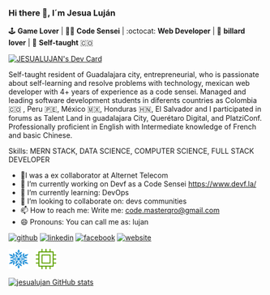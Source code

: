 ###  **Hi there** 👋,  **I´m Jesua Luján**
🕹️ **Game Lover** | 👨‍💻 **Code Sensei** | :octocat: **Web Developer**  | 🎱 **billard lover**  | 🚀 **Self-taught** :colombia:

<a href="https://app.daily.dev/jesulujan"><img src="https://api.daily.dev/devcards/ed32a298559546ca87e41f2df594792b.png?r=y4w" width="400" alt="JESUALUJAN's Dev Card"/></a>

Self-taught resident of Guadalajara city, entrepreneurial, who is passionate about self-learning and resolve problems with technology, mexican web developer with 4+ years of experience as a code sensei. Managed and leading software development students in diferents countries as Colombia :colombia: , Peru 🇵🇪, México 🇲🇽, Honduras 🇭🇳, El Salvador and I participated in forums as Talent Land in guadalajara City, Querétaro Digital, and PlatziConf. Professionally proficient in English ​with Intermediate knowledge of French and basic Chinese.


Skills: MERN STACK, DATA SCIENCE, COMPUTER SCIENCE, FULL STACK DEVELOPER

- 🔭I was a ex collaborator at Alternet Telecom
- 🔭 I’m currently working on Devf as a Code Sensei https://www.devf.la/
- 🌱 I’m currently learning: DevOps
- 👯 I’m looking to collaborate on: devs communities 
- 📫 How to reach me: Write me: code.masterqro@gmail.com 
- 😄 Pronouns: You can call me as: lujan  


[<img src='https://cdn.jsdelivr.net/npm/simple-icons@3.0.1/icons/github.svg' alt='github' height='40'>](https://github.com/https://github.com/jesualujan)  [<img src='https://cdn.jsdelivr.net/npm/simple-icons@3.0.1/icons/linkedin.svg' alt='linkedin' height='40'>](https://www.linkedin.com/in/https://www.linkedin.com/in/jesua-hadai-alderete-luj%C3%A1n-a2325a121//)  [<img src='https://cdn.jsdelivr.net/npm/simple-icons@3.0.1/icons/facebook.svg' alt='facebook' height='40'>](https://www.facebook.com/https://www.facebook.com/jesulujan01/) [<img src='https://cdn.jsdelivr.net/npm/simple-icons@3.0.1/icons/icloud.svg' alt='website' height='40'>](https://jesulujan.netlify.app/)  

<a href='https://archiveprogram.github.com/'><img src='https://raw.githubusercontent.com/acervenky/animated-github-badges/master/assets/acbadge.gif' width='40' height='40'></a> <a href='https://docs.github.com/en/developers'><img src='https://raw.githubusercontent.com/acervenky/animated-github-badges/master/assets/devbadge.gif' width='40' height='40'></a> 

[![jesualujan GitHub stats](https://github-readme-stats.vercel.app/api?username=jesualujan)](https://github.com/jesualujan/github-readme-stats)

